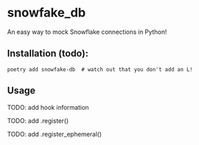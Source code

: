 # snowfake_db
An easy way to mock Snowflake connections in Python!

## Installation (todo):

```shell
poetry add snowfake-db  # watch out that you don't add an L!
```

## Usage

TODO: add hook information

TODO: add .register()

TODO: add .register_ephemeral()
